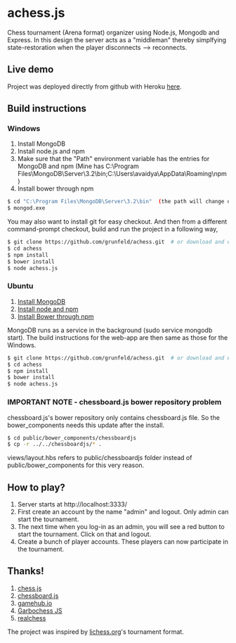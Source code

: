 # achess.js
Chess tournament (Arena format) organizer using Node.js, Mongodb and Express.
In this design the server acts as a "middleman" thereby simplfying state-restoration when
the player disconnects --> reconnects.

## Live demo
Project was deployed directly from github with Heroku [here](https://chess-arena.herokuapp.com).

## Build instructions

### Windows

1. Install MongoDB
2. Install node.js and npm
3. Make sure that the "Path" environment variable has the entries for MongoDB and npm
(Mine has C:\Program Files\MongoDB\Server\3.2\bin\;C:\Users\avaidya\AppData\Roaming\npm)
4. Install bower through npm

```sh
$ cd "C:\Program Files\MongoDB\Server\3.2\bin"  (the path will change depending upon your installation folder and version)
$ mongod.exe
```
You may also want to install git for easy checkout. And then from a different command-prompt checkout, build and run the project in a following way,

```sh
$ git clone https://github.com/grunfeld/achess.git  # or download and extract the achess folder from github
$ cd achess
$ npm install
$ bower install
$ node achess.js
```

### Ubuntu

1. [Install MongoDB](https://docs.mongodb.com/manual/tutorial/install-mongodb-on-ubuntu/)
2. [Install node and npm](http://www.hostingadvice.com/how-to/install-nodejs-ubuntu-14-04/#node-version-manager)
3. [Install Bower through npm](https://syntaxsugar.github.io/posts/2014/05/how-to-install-bower-on-ubuntu-1404-lts/)

MongoDB runs as a service in the background (sudo service mongodb start). The build instructions for the web-app
are then same as those for the Windows.

```sh
$ git clone https://github.com/grunfeld/achess.git  # or download and extract the achess folder from github
$ cd achess
$ npm install
$ bower install
$ node achess.js
```

### IMPORTANT NOTE - chessboard.js bower repository problem

chessboard.js's bower repository only contains chessboard.js file. So the bower_components needs this update after the install.

```sh
$ cd public/bower_components/chessboardjs
$ cp -r ../../chessboardjs/* .
```
views/layout.hbs refers to public/chessboardjs folder instead of public/bower_components for this very reason.

## How to play?
1. Server starts at http://localhost:3333/
2. First create an account by the name "admin" and logout. Only admin can start the tournament.
3. The next time when you log-in as an admin, you will see a red button to start the tournament. Click on that and logout.
4. Create a bunch of player accounts. These players can now participate in the tournament.

## Thanks!
1. [chess.js](https://github.com/jhlywa/chess.js)
2. [chessboard.js](http://chessboardjs.com/)
3. [gamehub.io](https://github.com/benas/gamehub.io)
4. [Garbochess JS](https://github.com/glinscott/Garbochess-JS)
5. [realchess](https://github.com/dwcares/realchess)

The project was inspired by [lichess.org](https://en.lichess.org/)'s tournament format.
